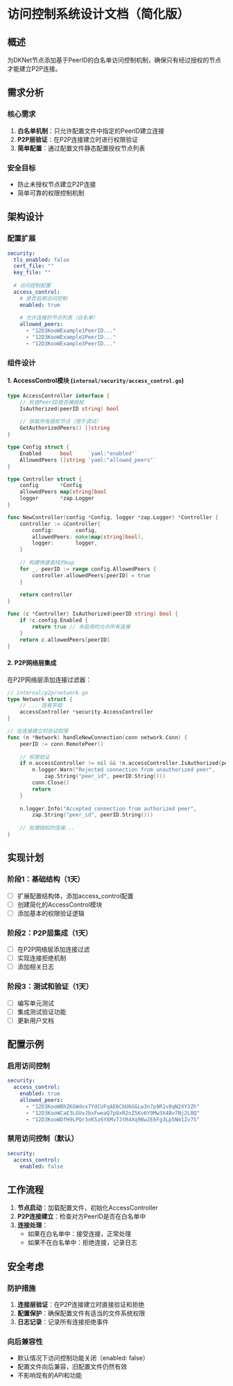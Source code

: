 # 访问控制系统设计文档（简化版）

## 概述

为DKNet节点添加基于PeerID的白名单访问控制机制，确保只有经过授权的节点才能建立P2P连接。

## 需求分析

### 核心需求
1. **白名单机制**：只允许配置文件中指定的PeerID建立连接
2. **P2P层验证**：在P2P连接建立时进行权限验证
3. **简单配置**：通过配置文件静态配置授权节点列表

### 安全目标
- 防止未授权节点建立P2P连接
- 简单可靠的权限控制机制

## 架构设计

### 配置扩展

```yaml
security:
  tls_enabled: false
  cert_file: ""
  key_file: ""
  
  # 访问控制配置
  access_control:
    # 是否启用访问控制
    enabled: true
    
    # 允许连接的节点列表（白名单）
    allowed_peers:
      - "12D3KooWExample1PeerID..."
      - "12D3KooWExample2PeerID..."
      - "12D3KooWExample3PeerID..."
```

### 组件设计

#### 1. AccessControl模块 (`internal/security/access_control.go`)

```go
type AccessController interface {
    // 检查PeerID是否被授权
    IsAuthorized(peerID string) bool
    
    // 获取所有授权节点（用于调试）
    GetAuthorizedPeers() []string
}

type Config struct {
    Enabled      bool     `yaml:"enabled"`
    AllowedPeers []string `yaml:"allowed_peers"`
}

type Controller struct {
    config       *Config
    allowedPeers map[string]bool
    logger       *zap.Logger
}

func NewController(config *Config, logger *zap.Logger) *Controller {
    controller := &Controller{
        config:       config,
        allowedPeers: make(map[string]bool),
        logger:       logger,
    }
    
    // 构建快速查找的map
    for _, peerID := range config.AllowedPeers {
        controller.allowedPeers[peerID] = true
    }
    
    return controller
}

func (c *Controller) IsAuthorized(peerID string) bool {
    if !c.config.Enabled {
        return true // 未启用时允许所有连接
    }
    return c.allowedPeers[peerID]
}
```

#### 2. P2P网络层集成

在P2P网络层添加连接过滤器：

```go
// internal/p2p/network.go
type Network struct {
    // ... 现有字段
    accessController *security.AccessController
}

// 在连接建立时验证权限
func (n *Network) handleNewConnection(conn network.Conn) {
    peerID := conn.RemotePeer()
    
    // 权限验证
    if n.accessController != nil && !n.accessController.IsAuthorized(peerID.String()) {
        n.logger.Warn("Rejected connection from unauthorized peer",
            zap.String("peer_id", peerID.String()))
        conn.Close()
        return
    }
    
    n.logger.Info("Accepted connection from authorized peer",
        zap.String("peer_id", peerID.String()))
    
    // 处理授权的连接...
}
```

## 实现计划

### 阶段1：基础结构（1天）
- [ ] 扩展配置结构体，添加access_control配置
- [ ] 创建简化的AccessControl模块
- [ ] 添加基本的权限验证逻辑

### 阶段2：P2P层集成（1天）
- [ ] 在P2P网络层添加连接过滤
- [ ] 实现连接拒绝机制
- [ ] 添加相关日志

### 阶段3：测试和验证（1天）
- [ ] 编写单元测试
- [ ] 集成测试验证功能
- [ ] 更新用户文档

## 配置示例

### 启用访问控制
```yaml
security:
  access_control:
    enabled: true
    allowed_peers:
      - "12D3KooWBhZKGWdvx7YdCUFqAE6CbU6GGLw3n7p9R1v8qN2XY3Zh"
      - "12D3KooWCaE3LGUvJbxFweaQ7p8xR2nZ5Kv6Y9Mw3X4Bv7Nj2L8Q"
      - "12D3KooWDfH9LPQr3nK5z6Y8Mv7JtR4Xq9Bw2E6Fg3Lp5Nm1Zv7S"
```

### 禁用访问控制（默认）
```yaml
security:
  access_control:
    enabled: false
```

## 工作流程

1. **节点启动**：加载配置文件，初始化AccessController
2. **P2P连接建立**：检查对方PeerID是否在白名单中
3. **连接处理**：
   - 如果在白名单中：接受连接，正常处理
   - 如果不在白名单中：拒绝连接，记录日志

## 安全考虑

### 防护措施
1. **连接层验证**：在P2P连接建立时直接验证和拒绝
2. **配置保护**：确保配置文件有适当的文件系统权限
3. **日志记录**：记录所有连接拒绝事件

### 向后兼容性
- 默认情况下访问控制功能关闭（enabled: false）
- 配置文件向后兼容，旧配置文件仍然有效
- 不影响现有的API和功能 